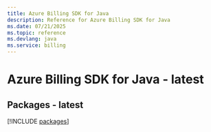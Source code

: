 ```yaml
---
title: Azure Billing SDK for Java
description: Reference for Azure Billing SDK for Java
ms.date: 07/21/2025
ms.topic: reference
ms.devlang: java
ms.service: billing
---
```

# Azure Billing SDK for Java - latest
## Packages - latest
[!INCLUDE [packages](billing-index.md)]